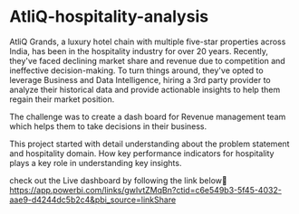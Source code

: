 
# AtliQ-hospitality-analysis

AtliQ Grands, a luxury hotel chain with multiple five-star properties across India, has been in the hospitality industry for over 20 years. Recently, they've faced declining market share and revenue due to competition and ineffective decision-making. To turn things around, they've opted to leverage Business and Data Intelligence, hiring a 3rd party provider to analyze their historical data and provide actionable insights to help them regain their market position.

The challenge was to create a dash board for Revenue management team which helps them to take decisions in their business.

This project started with detail understanding about the problem statement and hospitality domain. How key performance indicators for hospitality plays a key role in understanding key insights.


check out the Live dashboard by following the link below🔗
https://app.powerbi.com/links/gwIvtZMqBn?ctid=c6e549b3-5f45-4032-aae9-d4244dc5b2c4&pbi_source=linkShare

